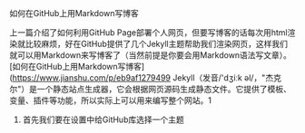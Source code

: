 如何在GitHub上用Markdown写博客

上一篇介绍了如何利用GitHub Page部署个人网页，但要写博客的话每次用html渲染就比较麻烦，好在GitHub提供了几个Jekyll主题帮助我们渲染网页，这样我们就可以用Markdown来写博客了（当然前提是你要会用Markdown语法写文章）。
[如何在GitHub上用Markdown写博客](https://www.jianshu.com/p/eb9af1279499
Jekyll（发音/'dʒiːk əl/，"杰克尔"）是一个静态站点生成器，它会根据网页源码生成静态文件。它提供了模板、变量、插件等功能，所以实际上可以用来编写整个网站。1

1. 首先我们要在设置中给GitHub库选择一个主题


